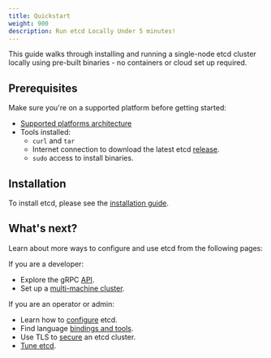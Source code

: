 ```yaml
---
title: Quickstart
weight: 900
description: Run etcd Locally Under 5 minutes!
---
```


This guide walks through installing and running a single-node etcd cluster locally using pre-built binaries - no containers or cloud set up required.

## Prerequisites

Make sure you're on a supported platform before getting started:

- [Supported platforms architecture](/docs/v3.5/op-guide/supported-platform)
- Tools installed:
  - `curl` and `tar`
  - Internet connection to download the latest etcd [release](https://github.com/etcd-io/etcd/releases/).
  - `sudo` access to install binaries.

## Installation

To install etcd, please see the [installation guide](docs/v3.5/install/).

## What's next?

Learn about more ways to configure and use etcd from the following pages:

If you are a developer:

- Explore the gRPC [API](/docs/v3.5/learning/api).
- Set up a [multi-machine cluster](/docs/v3.5/op-guide/clustering).

If you are an operator or admin:

- Learn how to [configure](/docs/v3.5/op-guide/configuration) etcd.
- Find language [bindings and tools](/docs/v3.5/integrations).
- Use TLS to [secure](/docs/v3.5/op-guide/security) an etcd cluster.
- [Tune etcd](/docs/v3.5/tuning).
